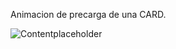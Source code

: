 Animacion de precarga de una CARD.


![Contentplaceholder](https://github.com/ezomoza/Content-placeholder/assets/114027093/7afb0582-49d5-4c4b-b5df-2d1d8a1cdd94)
